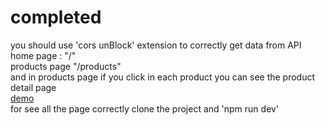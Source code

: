 # **completed**

you should use 'cors unBlock' extension to correctly get data from API <br>
home page : "/"<br>
products page "/products"<br>
and in products page if you click in each product you can see the product detail page <br>
[demo](https://digikala-eakd.vercel.app/) <br>
for see all the page correctly clone the project and 'npm run dev'
